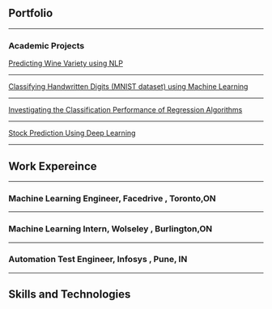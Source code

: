 ## Portfolio

---

### Academic Projects

[Predicting Wine Variety using NLP](https://github.com/MeghaKat/WineVarietyPredictionNLP.git)

---
[Classifying Handwritten Digits (MNIST dataset) using Machine Learning](https://github.com/MeghaKat/NeuralNets.git)


---
[Investigating the Classification Performance of Regression Algorithms](https://github.com/MeghaKat/Regressions.git)


---
[Stock Prediction Using Deep Learning](https://github.com/MeghaKat/DeepLearning.git)



---
## Work Expereince

---
### Machine Learning Engineer, Facedrive , Toronto,ON

---
### Machine Learning Intern, Wolseley , Burlington,ON

---
### Automation Test Engineer, Infosys , Pune, IN


---
## Skills and Technologies




<!-- Remove above link if you don't want to attibute -->
